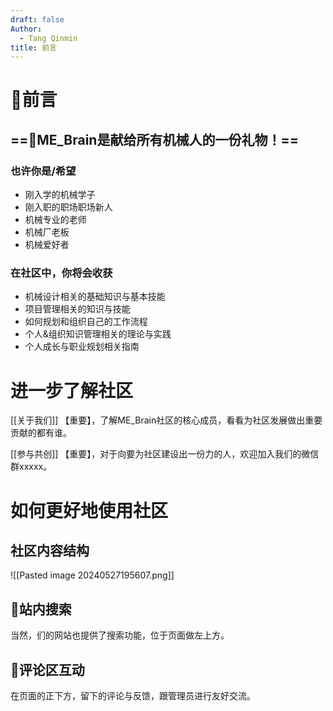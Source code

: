 ```yaml
---
draft: false
Author:
  - Tang Qinmin
title: 前言
---
```

# 🎈前言 

## ==🎁ME_Brain是献给所有机械人的一份礼物！==

### 也许你是/希望
- 刚入学的机械学子
- 刚入职的职场职场新人
- 机械专业的老师
- 机械厂老板
- 机械爱好者


### 在社区中，你将会收获
- 机械设计相关的基础知识与基本技能 
- 项目管理相关的知识与技能
- 如何规划和组织自己的工作流程
- 个人&组织知识管理相关的理论与实践
- 个人成长与职业规划相关指南

# 进一步了解社区

[[关于我们]]  【重要】，了解ME_Brain社区的核心成员，看看为社区发展做出重要贡献的都有谁。

[[参与共创]]  【重要】，对于向要为社区建设出一份力的人，欢迎加入我们的微信群xxxxx。

# 如何更好地使用社区

## 社区内容结构

![[Pasted image 20240527195607.png]]

## 🔎站内搜索
当然，们的网站也提供了搜索功能，位于页面做左上方。

## 💬评论区互动
在页面的正下方，留下的评论与反馈，跟管理员进行友好交流。